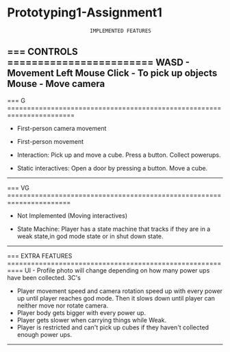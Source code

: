 # Prototyping1-Assignment1

                               IMPLEMENTED FEATURES
=== CONTROLS ========================
WASD - Movement
Left Mouse Click - To pick up objects
Mouse - Move camera
--------------------------------------
=== G ======================================================================= 
- First-person camera movement

- First-person movement 

- Interaction: Pick up and move a cube. Press a button. Collect powerups. 
                 
- Static interactives: Open a door by pressing a button. Move a cube. 
-----------------------------------------------------------------------------
=== VG ====================================================================== 
- Not Implemented (Moving interactives)

- State Machine: Player has a state machine that tracks if they are in a 
                 weak state,in god mode state or in shut down state. 
-----------------------------------------------------------------------------
=== EXTRA FEATURES ==========================================================
UI
    - Profile photo will change depending on how many power ups 
      have been collected. 
3C's
   - Player movement speed and camera rotation speed up with every power up
     until player reaches god mode. Then it slows down until player can neither
     move nor rotate camera.   
   - Player body gets bigger with every power up.
   - Player gets slower when carrying things while Weak. 
   - Player is restricted and can't pick up cubes if they haven't 
     collected enough power ups.  

-----------------------------------------------------------------------------
 
